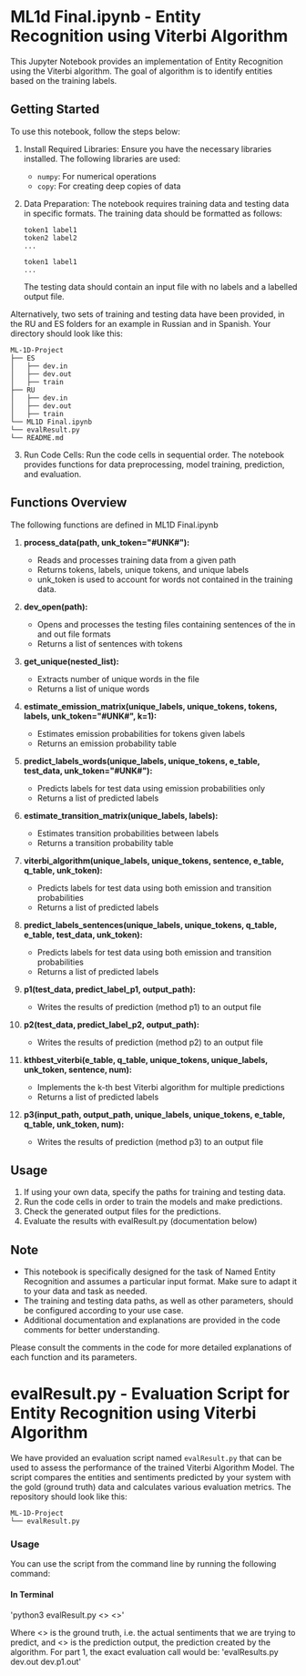 # ML1d Final.ipynb - Entity Recognition using Viterbi Algorithm

This Jupyter Notebook provides an implementation of Entity Recognition using the Viterbi algorithm. The goal of algorithm is to identify entities based on the training labels.

## Getting Started

To use this notebook, follow the steps below:

1. Install Required Libraries: Ensure you have the necessary libraries installed. The following libraries are used:
   - `numpy`: For numerical operations
   - `copy`: For creating deep copies of data

2. Data Preparation: The notebook requires training data and testing data in specific formats. The training data should be formatted as follows:
   ```
   token1 label1
   token2 label2
   ...
   
   token1 label1
   ...
   ```
   The testing data should contain an input file with no labels and a labelled output file.

Alternatively, two sets of training and testing data have been provided, in the RU and ES folders for an example in Russian and in Spanish. Your directory should look like this:
   ```
   ML-1D-Project
   ├── ES
   │   ├── dev.in
   │   ├── dev.out
   │   ├── train
   ├── RU
   │   ├── dev.in
   │   ├── dev.out
   │   ├── train
   └── ML1D Final.ipynb
   └── evalResult.py
   └── README.md
   ```

3. Run Code Cells: Run the code cells in sequential order. The notebook provides functions for data preprocessing, model training, prediction, and evaluation.

## Functions Overview

The following functions are defined in ML1D Final.ipynb

1. **process_data(path, unk_token="#UNK#"):**
   - Reads and processes training data from a given path
   - Returns tokens, labels, unique tokens, and unique labels
   - unk_token is used to account for words not contained in the training data.

2. **dev_open(path):**
   - Opens and processes the testing files containing sentences of the in and out file formats
   - Returns a list of sentences with tokens

3. **get_unique(nested_list):**
   - Extracts number of unique words in the file
   - Returns a list of unique words

4. **estimate_emission_matrix(unique_labels, unique_tokens, tokens, labels, unk_token="#UNK#", k=1):**
   - Estimates emission probabilities for tokens given labels
   - Returns an emission probability table

5. **predict_labels_words(unique_labels, unique_tokens, e_table, test_data, unk_token="#UNK#"):**
   - Predicts labels for test data using emission probabilities only
   - Returns a list of predicted labels

6. **estimate_transition_matrix(unique_labels, labels):**
   - Estimates transition probabilities between labels
   - Returns a transition probability table

7. **viterbi_algorithm(unique_labels, unique_tokens, sentence, e_table, q_table, unk_token):**
   - Predicts labels for test data using both emission and transition probabilities
   - Returns a list of predicted labels

8. **predict_labels_sentences(unique_labels, unique_tokens, q_table, e_table, test_data, unk_token):**
   - Predicts labels for test data using both emission and transition probabilities
   - Returns a list of predicted labels

9. **p1(test_data, predict_label_p1, output_path):**
   - Writes the results of prediction (method p1) to an output file

10. **p2(test_data, predict_label_p2, output_path):**
      - Writes the results of prediction (method p2) to an output file

11. **kthbest_viterbi(e_table, q_table, unique_tokens, unique_labels, unk_token, sentence, num):**
      - Implements the k-th best Viterbi algorithm for multiple predictions
      - Returns a list of predicted labels

12. **p3(input_path, output_path, unique_labels, unique_tokens, e_table, q_table, unk_token, num):**
      - Writes the results of prediction (method p3) to an output file

## Usage

1. If using your own data, specify the paths for training and testing data.
2. Run the code cells in order to train the models and make predictions.
3. Check the generated output files for the predictions.
4. Evaluate the results with evalResult.py (documentation below)

## Note

- This notebook is specifically designed for the task of Named Entity Recognition and assumes a particular input format. Make sure to adapt it to your data and task as needed.
- The training and testing data paths, as well as other parameters, should be configured according to your use case.
- Additional documentation and explanations are provided in the code comments for better understanding.

Please consult the comments in the code for more detailed explanations of each function and its parameters.

# evalResult.py - Evaluation Script for Entity Recognition using Viterbi Algorithm

We have provided an evaluation script named `evalResult.py` that can be used to assess the performance of the trained Viterbi Algorithm Model. The script compares the entities and sentiments predicted by your system with the gold (ground truth) data and calculates various evaluation metrics. The repository should look like this:
   ```
   ML-1D-Project
   └── evalResult.py
   ```

### Usage

You can use the script from the command line by running the following command:

#### In Terminal

   'python3 evalResult.py <<gold>> <<predictions>>'

Where <<gold>> is the ground truth, i.e. the actual sentiments that we are trying to predict, and <<predictions>> is the prediction output, the prediction created by the algorithm. For part 1, the exact evaluation call would be:
   'evalResults.py dev.out dev.p1.out'